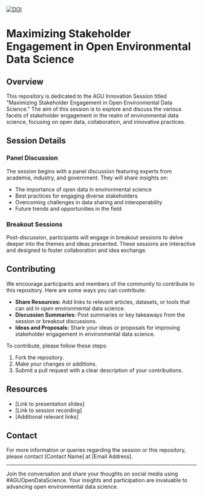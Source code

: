 [![DOI](https://zenodo.org/badge/727956462.svg)](https://zenodo.org/doi/10.5281/zenodo.11167856)

# Maximizing Stakeholder Engagement in Open Environmental Data Science

## Overview

This repository is dedicated to the AGU Innovation Session titled "Maximizing Stakeholder Engagement in Open Environmental Data Science." The aim of this session is to explore and discuss the various facets of stakeholder engagement in the realm of environmental data science, focusing on open data, collaboration, and innovative practices.

## Session Details

### Panel Discussion

The session begins with a panel discussion featuring experts from academia, industry, and government. They will share insights on:

- The importance of open data in environmental science
- Best practices for engaging diverse stakeholders
- Overcoming challenges in data sharing and interoperability
- Future trends and opportunities in the field

### Breakout Sessions

Post-discussion, participants will engage in breakout sessions to delve deeper into the themes and ideas presented. These sessions are interactive and designed to foster collaboration and idea exchange.

## Contributing

We encourage participants and members of the community to contribute to this repository. Here are some ways you can contribute:

- **Share Resources:** Add links to relevant articles, datasets, or tools that can aid in open environmental data science.
- **Discussion Summaries:** Post summaries or key takeaways from the session or breakout discussions.
- **Ideas and Proposals:** Share your ideas or proposals for improving stakeholder engagement in environmental data science.

To contribute, please follow these steps:

1. Fork the repository.
2. Make your changes or additions.
3. Submit a pull request with a clear description of your contributions.

## Resources

- [Link to presentation slides]
- [Link to session recording]
- [Additional relevant links]

## Contact

For more information or queries regarding the session or this repository, please contact [Contact Name] at [Email Address].

---

Join the conversation and share your thoughts on social media using #AGUOpenDataScience. Your insights and participation are invaluable to advancing open environmental data science.

